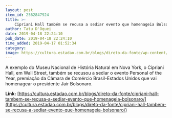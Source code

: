 ```yaml
---
layout: post
item_id: 2562847924
title: >-
    Cipriani Hall também se recusa a sediar evento que homenageia Bolsonaro
author: Tatu D'Oquei
date: 2019-04-18 22:24:10
pub_date: 2019-04-18 22:24:10
time_added: 2019-04-17 01:52:34
category: 
image: https://cultura.estadao.com.br/blogs/direto-da-fonte/wp-content/uploads/sites/290/2019/04/18576450836_285cfe4ef0_z-460x307.jpg
---
```


A exemplo do Museu Nacional de História Natural em Nova York, o Cipriani Hall, em Wall Street, também se recusou a sediar o evento Personal of the Year, premiação da Câmara de Comércio Brasil-Estados Unidos que vai homenagear o presidente Jair Bolsonaro.

**Link:** [https://cultura.estadao.com.br/blogs/direto-da-fonte/cipriani-hall-tambem-se-recusa-a-sediar-evento-que-homenageia-bolsonaro/](https://cultura.estadao.com.br/blogs/direto-da-fonte/cipriani-hall-tambem-se-recusa-a-sediar-evento-que-homenageia-bolsonaro/)

